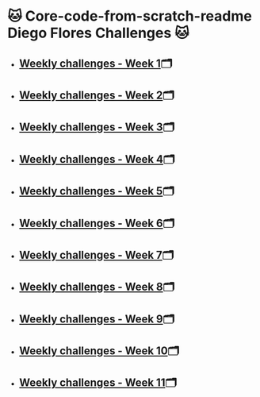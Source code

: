 <h1>🐱 Core-code-from-scratch-readme Diego Flores Challenges 🐱</h1>
<ul>
 <li><h2><a href="https://github.com/drewbydiego/core-code-from-scratch-readme/blob/master/README%20Week01%20Challenges.md" target="_blank">Weekly challenges - Week 1</a>🗂️</h2></li>
  <li><h2><a href="https://github.com/drewbydiego/core-code-from-scratch-readme/blob/master/README%20Week02%20Challenges.md" target="_blank">Weekly challenges - Week 2</a>🗂️</h2></li>
  <li><h2><a href="https://github.com/drewbydiego/core-code-from-scratch-readme/blob/master/README%20Week03%20Challenges.md" target="_blank">Weekly challenges - Week 3</a>🗂️</h2></li>
  <li><h2><a href="https://github.com/drewbydiego/core-code-from-scratch-readme/blob/master/README%20Week04%20Challenges.md" target="_blank">Weekly challenges - Week 4</a>🗂️</h2></li>
  <li><h2><a href="https://github.com/drewbydiego/core-code-from-scratch-readme/blob/master/README%20Week05%20Challenges.md" target="_blank">Weekly challenges - Week 5</a>🗂️</h2></li>
  <li><h2><a href="https://github.com/drewbydiego/core-code-from-scratch-readme/blob/master/README%20Week06%20Challenges.md" target="_blank">Weekly challenges - Week 6</a>🗂️</h2></li>
 </li>
  <li><h2><a href="https://github.com/drewbydiego/core-code-from-scratch-readme/blob/master/README%20Week07%20Challenges.md" target="_blank">Weekly challenges - Week 7</a>🗂️</h2></li>
   </li>
  <li><h2><a href="https://github.com/drewbydiego/core-code-from-scratch-readme/blob/master/README%20Week08%20Challenges.md" target="_blank">Weekly challenges - Week 8</a>🗂️</h2></li>
    <li><h2><a href="https://github.com/drewbydiego/core-code-from-scratch-readme/blob/master/README%20Week09%20Challenges.md" target="_blank">Weekly challenges - Week 9</a>🗂️</h2></li>
        <li><h2><a href="https://github.com/drewbydiego/core-code-from-scratch-readme/blob/master/README%20Week10%20Challenges.md" target="_blank">Weekly challenges - Week 10</a>🗂️</h2></li>
        <li><h2><a href="https://github.com/drewbydiego/core-code-from-scratch-readme/blob/master/README%20Week11%20Challenges.md" target="_blank">Weekly challenges - Week 11</a>🗂️</h2></li>
</ul>
